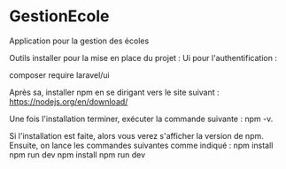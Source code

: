 # GestionEcole
Application pour la gestion des écoles

Outils installer pour la mise en place du projet : 
Ui pour l'authentification :

composer require laravel/ui

Après sa, installer npm en se dirigant vers le site suivant :
https://nodejs.org/en/download/

Une fois l'installation terminer, exécuter la commande suivante : npm -v.

Si l'installation est faite, alors vous verez s'afficher la version de npm.
Ensuite, on lance les commandes suivantes comme indiqué :
npm install
npm run dev
npm install
npm run dev
